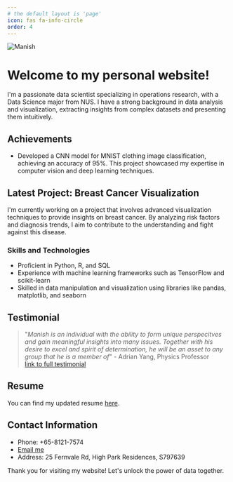 ```yaml
---
# the default layout is 'page'
icon: fas fa-info-circle
order: 4
---
```


![Manish](https://github.com/manish-cr/pics/blob/main/_MG_9923.JPG?raw=true)

# Welcome to my personal website!

I'm a passionate data scientist specializing in operations research, with a Data Science major from NUS. I have a strong background in data analysis and visualization, extracting insights from complex datasets and presenting them intuitively.

## Achievements

- Developed a CNN model for MNIST clothing image classification, achieving an accuracy of 95%. This project showcased my expertise in computer vision and deep learning techniques.

## Latest Project: Breast Cancer Visualization

I'm currently working on a project that involves advanced visualization techniques to provide insights on breast cancer. By analyzing risk factors and diagnosis trends, I aim to contribute to the understanding and fight against this disease.

### Skills and Technologies

- Proficient in Python, R, and SQL
- Experience with machine learning frameworks such as TensorFlow and scikit-learn
- Skilled in data manipulation and visualization using libraries like pandas, matplotlib, and seaborn

## Testimonial

> "*Manish is an individual with the ability to form unique perspecitves and gain meaningful insights into many issues. Together with his desire to excel and spirit of determination, he will be an asset to any group that he is a member of*" - Adrian Yang, Physics Professor  
[link to full testimonial](https://github.com/manish-cr/pics/blob/main/JC%20testimonial.pdf)

## Resume

You can find my updated resume [here](/Technical%20resume%20V1.pdf).

## Contact Information

- Phone: +65-8121-7574
- [Email me](mailto:manis.seal@gmail.com)
- Address: 25 Fernvale Rd, High Park Residences, S797639

Thank you for visiting my website! Let's unlock the power of data together.
